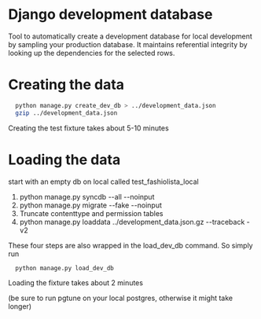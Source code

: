 Django development database
===========================

Tool to automatically create a development database for local development by sampling your production database.
It maintains referential integrity by looking up the dependencies for the selected rows.


Creating the data
=================

```bash
  python manage.py create_dev_db > ../development_data.json
  gzip ../development_data.json
```

Creating the test fixture takes about 5-10 minutes

Loading the data
================

start with an empty db on local called 
test_fashiolista_local

1. python manage.py syncdb --all --noinput
2. python manage.py migrate --fake --noinput
3. Truncate contenttype and permission tables
4. python manage.py loaddata ../development_data.json.gz --traceback -v2

These four steps are also wrapped in the load_dev_db command. So simply run

```bash
  python manage.py load_dev_db
```

Loading the fixture takes about 2 minutes

(be sure to run pgtune on your local postgres, otherwise it might take longer)
